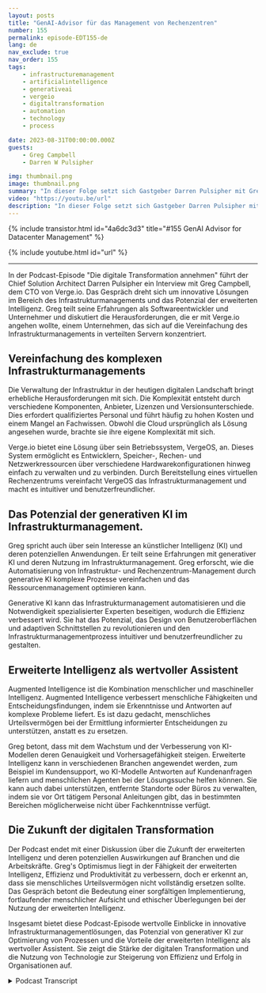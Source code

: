 ```yaml
---
layout: posts
title: "GenAI-Advisor für das Management von Rechenzentren"
number: 155
permalink: episode-EDT155-de
lang: de
nav_exclude: true
nav_order: 155
tags:
    - infrastructuremanagement
    - artificialintelligence
    - generativeai
    - vergeio
    - digitaltransformation
    - automation
    - technology
    - process

date: 2023-08-31T00:00:00.000Z
guests:
    - Greg Campbell
    - Darren W Pulsipher

img: thumbnail.png
image: thumbnail.png
summary: "In dieser Folge setzt sich Gastgeber Darren Pulsipher mit Greg Campbell, dem CTO von Verge.io, zusammen, um die aufregende Schnittstelle von KI und Infrastrukturmanagement zu besprechen. Greg, ein Softwareentwickler und Unternehmer, teilt seine Reise bei der Erstellung von Verge.io, um die Komplexität des Infrastruktur-Zusammennähens und -Managements anzugehen."
video: "https://youtu.be/url"
description: "In dieser Folge setzt sich Gastgeber Darren Pulsipher mit Greg Campbell, dem CTO von Verge.io, zusammen, um die aufregende Schnittstelle von KI und Infrastrukturmanagement zu besprechen. Greg, ein Softwareentwickler und Unternehmer, teilt seine Reise bei der Erstellung von Verge.io, um die Komplexität des Infrastruktur-Zusammennähens und -Managements anzugehen."
---
```


<div>
{% include transistor.html id="4a6dc3d3" title="#155 GenAI Advisor for Datacenter Management" %}

{% include youtube.html id="url" %}
</div>

---

In der Podcast-Episode "Die digitale Transformation annehmen" führt der Chief Solution Architect Darren Pulsipher ein Interview mit Greg Campbell, dem CTO von Verge.io. Das Gespräch dreht sich um innovative Lösungen im Bereich des Infrastrukturmanagements und das Potenzial der erweiterten Intelligenz. Greg teilt seine Erfahrungen als Softwareentwickler und Unternehmer und diskutiert die Herausforderungen, die er mit Verge.io angehen wollte, einem Unternehmen, das sich auf die Vereinfachung des Infrastrukturmanagements in verteilten Servern konzentriert.

## Vereinfachung des komplexen Infrastrukturmanagements

Die Verwaltung der Infrastruktur in der heutigen digitalen Landschaft bringt erhebliche Herausforderungen mit sich. Die Komplexität entsteht durch verschiedene Komponenten, Anbieter, Lizenzen und Versionsunterschiede. Dies erfordert qualifiziertes Personal und führt häufig zu hohen Kosten und einem Mangel an Fachwissen. Obwohl die Cloud ursprünglich als Lösung angesehen wurde, brachte sie ihre eigene Komplexität mit sich.

Verge.io bietet eine Lösung über sein Betriebssystem, VergeOS, an. Dieses System ermöglicht es Entwicklern, Speicher-, Rechen- und Netzwerkressourcen über verschiedene Hardwarekonfigurationen hinweg einfach zu verwalten und zu verbinden. Durch Bereitstellung eines virtuellen Rechenzentrums vereinfacht VergeOS das Infrastrukturmanagement und macht es intuitiver und benutzerfreundlicher.

## Das Potenzial der generativen KI im Infrastrukturmanagement.

Greg spricht auch über sein Interesse an künstlicher Intelligenz (KI) und deren potenziellen Anwendungen. Er teilt seine Erfahrungen mit generativer KI und deren Nutzung im Infrastrukturmanagement. Greg erforscht, wie die Automatisierung von Infrastruktur- und Rechenzentrum-Management durch generative KI komplexe Prozesse vereinfachen und das Ressourcenmanagement optimieren kann.

Generative KI kann das Infrastrukturmanagement automatisieren und die Notwendigkeit spezialisierter Experten beseitigen, wodurch die Effizienz verbessert wird. Sie hat das Potenzial, das Design von Benutzeroberflächen und adaptiven Schnittstellen zu revolutionieren und den Infrastrukturmanagementprozess intuitiver und benutzerfreundlicher zu gestalten.

## Erweiterte Intelligenz als wertvoller Assistent

Augmented Intelligence ist die Kombination menschlicher und maschineller Intelligenz. Augmented Intelligence verbessert menschliche Fähigkeiten und Entscheidungsfindungen, indem sie Erkenntnisse und Antworten auf komplexe Probleme liefert. Es ist dazu gedacht, menschliches Urteilsvermögen bei der Ermittlung informierter Entscheidungen zu unterstützen, anstatt es zu ersetzen.

Greg betont, dass mit dem Wachstum und der Verbesserung von KI-Modellen deren Genauigkeit und Vorhersagefähigkeit steigen. Erweiterte Intelligenz kann in verschiedenen Branchen angewendet werden, zum Beispiel im Kundensupport, wo KI-Modelle Antworten auf Kundenanfragen liefern und menschlichen Agenten bei der Lösungssuche helfen können. Sie kann auch dabei unterstützen, entfernte Standorte oder Büros zu verwalten, indem sie vor Ort tätigem Personal Anleitungen gibt, das in bestimmten Bereichen möglicherweise nicht über Fachkenntnisse verfügt.

## Die Zukunft der digitalen Transformation

Der Podcast endet mit einer Diskussion über die Zukunft der erweiterten Intelligenz und deren potenziellen Auswirkungen auf Branchen und die Arbeitskräfte. Greg's Optimismus liegt in der Fähigkeit der erweiterten Intelligenz, Effizienz und Produktivität zu verbessern, doch er erkennt an, dass sie menschliches Urteilsvermögen nicht vollständig ersetzen sollte. Das Gespräch betont die Bedeutung einer sorgfältigen Implementierung, fortlaufender menschlicher Aufsicht und ethischer Überlegungen bei der Nutzung der erweiterten Intelligenz.

Insgesamt bietet diese Podcast-Episode wertvolle Einblicke in innovative Infrastrukturmanagementlösungen, das Potenzial von generativer KI zur Optimierung von Prozessen und die Vorteile der erweiterten Intelligenz als wertvoller Assistent. Sie zeigt die Stärke der digitalen Transformation und die Nutzung von Technologie zur Steigerung von Effizienz und Erfolg in Organisationen auf.



<details>
<summary> Podcast Transcript </summary>

<p></p>

</details>
